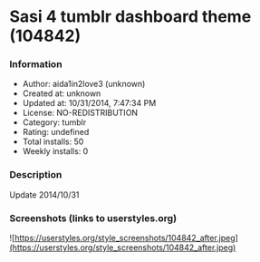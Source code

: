 # Sasi 4 tumblr dashboard theme (104842)

### Information
- Author: aida1in2love3 (unknown)
- Created at: unknown
- Updated at: 10/31/2014, 7:47:34 PM
- License: NO-REDISTRIBUTION
- Category: tumblr
- Rating: undefined
- Total installs: 50
- Weekly installs: 0


### Description
Update 2014/10/31


### Screenshots (links to userstyles.org)
![https://userstyles.org/style_screenshots/104842_after.jpeg](https://userstyles.org/style_screenshots/104842_after.jpeg)


